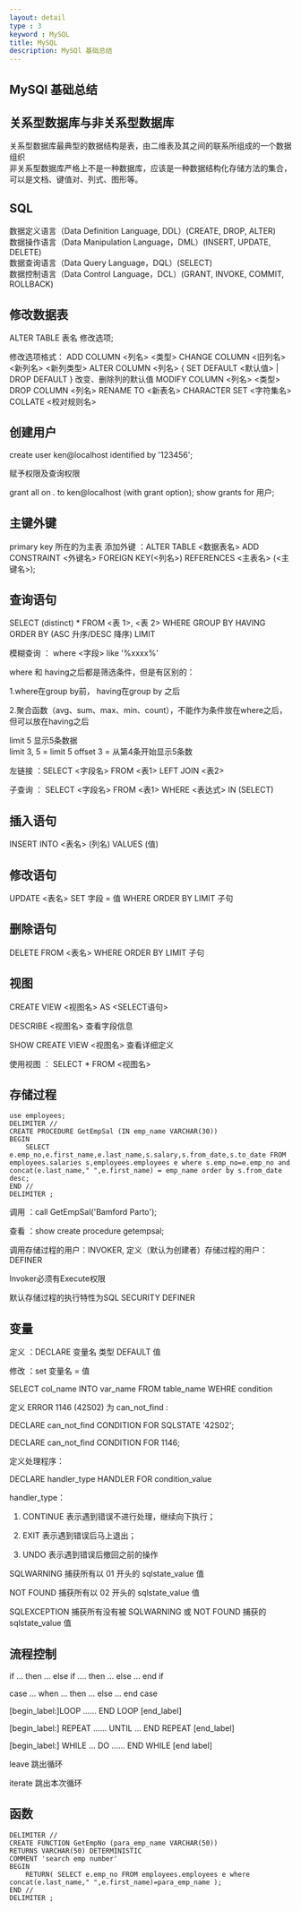 ```yaml
---
layout: detail
type : 3
keyword : MySQL
title: MySQL
description: MySQl 基础总结
---
```


## MySQl 基础总结

## 关系型数据库与非关系型数据库

关系型数据库最典型的数据结构是表，由二维表及其之间的联系所组成的一个数据组织  
非关系型数据库严格上不是一种数据库，应该是一种数据结构化存储方法的集合，可以是文档、键值对、列式、图形等。

## SQL

数据定义语言（Data Definition Language, DDL）(CREATE, DROP, ALTER)   
数据操作语言（Data Manipulation Language，DML）(INSERT, UPDATE, DELETE)  
数据查询语言（Data Query Language，DQL）(SELECT)  
数据控制语言（Data Control Language，DCL）(GRANT, INVOKE, COMMIT, ROLLBACK)  

## 修改数据表

 ALTER TABLE 表名 修改选项;
   
 修改选项格式：
   ADD COLUMN <列名> <类型>
   CHANGE COLUMN <旧列名> <新列名> <新列类型>
   ALTER COLUMN <列名> { SET DEFAULT <默认值> | DROP DEFAULT } 改变、删除列的默认值
   MODIFY COLUMN <列名> <类型>
   DROP COLUMN <列名>
   RENAME TO <新表名>
   CHARACTER SET <字符集名>
   COLLATE <校对规则名> 

## 创建用户
 
create user ken@localhost identified by '123456';

赋予权限及查询权限

grant all on *.* to ken@localhost (with grant option);
show grants for 用户;

## 主键外键

primary key 所在的为主表
添加外键 ：ALTER TABLE <数据表名> ADD CONSTRAINT <外键名> FOREIGN KEY(<列名>) REFERENCES <主表名> (<主键名>);

## 查询语句

SELECT (distinct) * FROM <表 1>, <表 2> 
WHERE
GROUP BY 
HAVING 
ORDER BY  (ASC 升序/DESC 降序)
LIMIT

模糊查询 ： where <字段> like '%xxxx%'  

where 和 having之后都是筛选条件，但是有区别的：

1.where在group by前， having在group by 之后  

2.聚合函数（avg、sum、max、min、count），不能作为条件放在where之后，但可以放在having之后  

limit 5 显示5条数据  
limit 3, 5 = limit 5 offset 3 = 从第4条开始显示5条数

左链接 ：SELECT <字段名> FROM <表1> LEFT JOIN <表2>  

子查询 ： SELECT <字段名> FROM <表1> WHERE <表达式> IN (SELECT)

## 插入语句

INSERT INTO <表名> (列名) VALUES (值)

## 修改语句

UPDATE <表名> SET 字段 = 值 WHERE ORDER BY LIMIT 子句

## 删除语句

DELETE FROM <表名> WHERE ORDER BY  LIMIT 子句

## 视图

CREATE VIEW <视图名> AS <SELECT语句>

DESCRIBE <视图名> 查看字段信息

SHOW CREATE VIEW <视图名> 查看详细定义

使用视图 ： SELECT * FROM <视图名>  

## 存储过程 

```
use employees;
DELIMITER //
CREATE PROCEDURE GetEmpSal (IN emp_name VARCHAR(30))
BEGIN
    SELECT e.emp_no,e.first_name,e.last_name,s.salary,s.from_date,s.to_date FROM employees.salaries s,employees.employees e where s.emp_no=e.emp_no and concat(e.last_name," ",e.first_name) = emp_name order by s.from_date desc; 
END //
DELIMITER ;
```

调用 ：call GetEmpSal('Bamford Parto');

查看 ：show create procedure getempsal;

调用存储过程的用户：INVOKER, 定义（默认为创建者）存储过程的用户：DEFINER  

Invoker必须有Execute权限

默认存储过程的执行特性为SQL SECURITY DEFINER

## 变量

定义 ：DECLARE 变量名 类型 DEFAULT 值

修改 ：set 变量名 = 值

SELECT col_name INTO var_name FROM table_name WEHRE condition


定义 ERROR 1146 (42S02) 为 can_not_find :  

DECLARE can_not_find CONDITION FOR SQLSTATE '42S02';

DECLARE can_not_find CONDITION FOR 1146;

定义处理程序： 

DECLARE handler_type HANDLER FOR condition_value

handler_type： 

1. CONTINUE 表示遇到错误不进行处理，继续向下执行；

2. EXIT 表示遇到错误后马上退出；

3. UNDO 表示遇到错误后撤回之前的操作

SQLWARNING 捕获所有以 01 开头的 sqlstate_value 值

NOT FOUND 捕获所有以 02 开头的 sqlstate_value 值

SQLEXCEPTION 捕获所有没有被 SQLWARNING 或 NOT FOUND 捕获的 sqlstate_value 值

## 流程控制

if ... then ...
else if .... then ...
else ...
end if

case ...
when ... then ...
else ...
end case 

[begin_label:]LOOP
    ......
END LOOP [end_label]

[begin_label:] REPEAT
    ......
    UNTIL ...
END REPEAT [end_label]

[begin_label:] WHILE ... DO
    ......
END WHILE [end label]

leave 跳出循环

iterate 跳出本次循环

## 函数

```
DELIMITER //
CREATE FUNCTION GetEmpNo (para_emp_name VARCHAR(50))
RETURNS VARCHAR(50) DETERMINISTIC
COMMENT 'search emp number'
BEGIN
    RETURN( SELECT e.emp_no FROM employees.employees e where concat(e.last_name," ",e.first_name)=para_emp_name ); 
END //
DELIMITER ;
```
